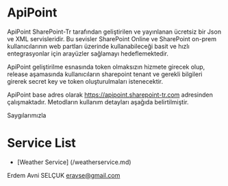 # ApiPoint

ApiPoint SharePoint-Tr tarafından geliştirilen ve yayınlanan ücretsiz bir Json ve XML servisleridir. Bu sevisler SharePoint Online ve SharePoint on-prem kullanıcılarının web partları üzerinde kullanabileceği basit ve hızlı entegrasyonlar için arayüzler sağlamayı hedeflemektedir. 

ApiPoint geliştirilme esnasında token olmaksızın hizmete girecek olup, release aşamasında kullanıcıların sharepoint tenant ve gerekli bilgileri girerek secret key ve token oluşturulmaları istenecektir.

ApiPoint base adres olarak https://apipoint.sharepoint-tr.com adresinden çalışmaktadır. Metodların kullanım detayları aşağıda belirtilmiştir. 

Saygılarımızla 

# Service List
* [Weather Service] (/weatherservice.md)

Erdem Avni SELÇUK
eravse@gmail.com
